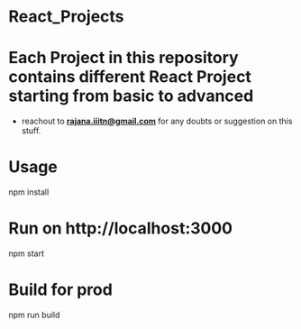 # React_Projects

# Each Project in this repository contains different React Project starting from basic to advanced
- reachout to **rajana.iiitn@gmail.com** for any doubts or suggestion on this stuff.

# **Usage**
npm install

# Run on http://localhost:3000
npm start

# Build for prod
npm run build

